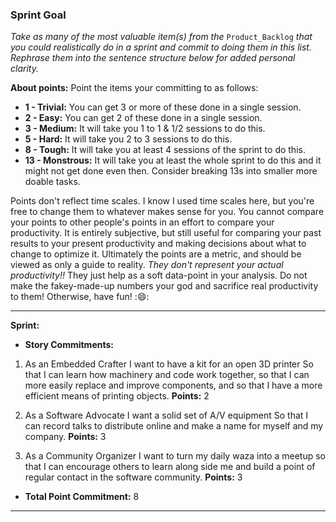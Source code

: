 ### Sprint Goal

 _Take as many of the most valuable item(s) from the_ `Product_Backlog` _that you could realistically do in a sprint and commit to doing them in this list. Rephrase them into the sentence structure below for added personal clarity._

__About points:__
Point the items your committing to as follows:

 - __1 - Trivial:__ You can get 3 or more of these done in a single session.
 - __2 - Easy:__ You can get 2 of these done in a single session.
 - __3 - Medium:__ It will take you 1 to 1 & 1/2 sessions to do this.
 - __5 - Hard:__ It will take you 2 to 3 sessions to do this.
 - __8 - Tough:__ It will take you at least 4 sessions of the sprint to do this.
 - __13 - Monstrous:__ It will take you at least the whole sprint to do this and it might not get done even then. Consider breaking 13s into smaller more doable tasks.

Points don't reflect time scales. I know I used time scales here, but you're free to change them to whatever makes sense for you. You cannot compare your points to other people's points in an effort to compare your productivity. It is entirely subjective, but still useful for comparing your past results to your present productivity and making decisions about what to change to optimize it. Ultimately the points are a metric, and should be viewed as only a guide to reality. _They don't represent your actual productivity!!_ They just help as a soft data-point in your analysis. Do not make the fakey-made-up numbers your god and sacrifice real productivity to them! Otherwise, have fun! ::smile::
***
__Sprint:__
- __Story Commitments:__

 1. As an Embedded Crafter I want to have a kit for an open 3D printer So that I can learn how machinery and code work together, so that I can more easily replace and improve components, and so that I have a more efficient means of printing objects. __Points:__ 2

 2. As a Software Advocate I want a solid set of A/V equipment So that I can record talks to distribute online and make a name for myself and my company.
 __Points:__ 3

 3. As a Community Organizer I want to turn my daily waza into a meetup so that I can encourage others to learn along side me and build a point of regular contact in the software community.
__Points:__ 3

- __Total Point Commitment:__ 8
***
